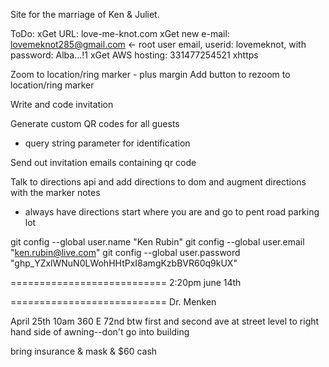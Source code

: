 Site for the marriage of Ken & Juliet.

ToDo:
xGet URL: love-me-knot.com
xGet new e-mail: lovemeknot285@gmail.com <- root user email, userid: lovemeknot, with password: Alba...!1
xGet AWS hosting: 331477254521
xhttps

Zoom to location/ring marker - plus margin
Add button to rezoom to location/ring marker

Write and code invitation

Generate custom QR codes for all guests
 - query string parameter for identification

Send out invitation emails containing qr code

Talk to directions api and add directions to dom and augment directions with the marker notes
- always have directions start where you are and go to pent road parking lot


git config --global user.name "Ken Rubin"
git config --global user.email "ken.rubin@live.com"
git config --global user.password "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"

===========================
2:20pm june 14th

===========================
Dr. Menken

April 25th 10am
360 E 72nd  btw first and second ave
at street level to right hand side of awning--don't go into building

bring insurance & mask & $60 cash